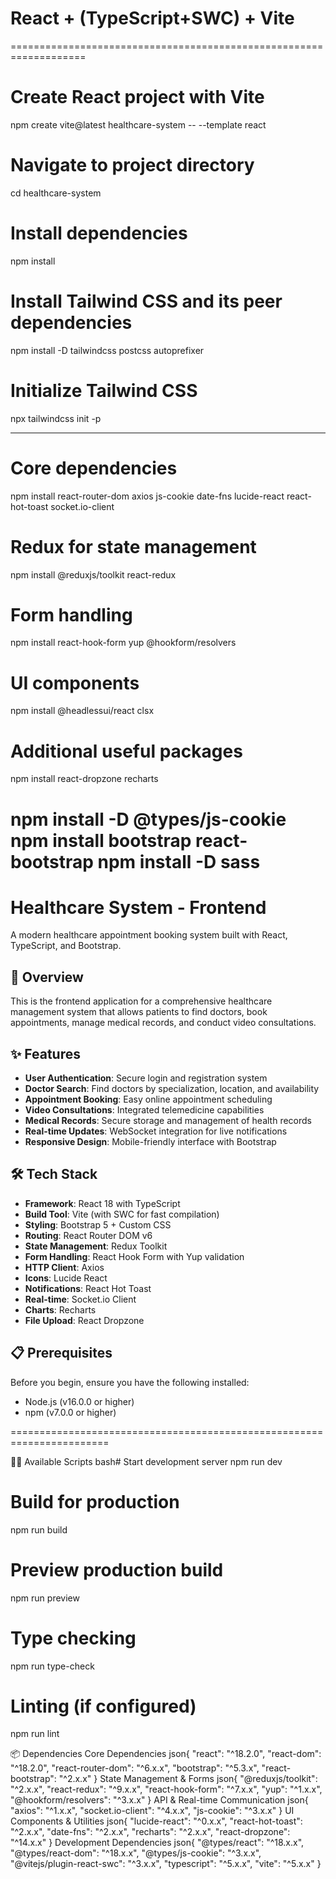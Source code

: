 # React + (TypeScript+SWC) + Vite
===================================================================
# Create React project with Vite
npm create vite@latest healthcare-system -- --template react

# Navigate to project directory
cd healthcare-system

# Install dependencies
npm install

# Install Tailwind CSS and its peer dependencies
npm install -D tailwindcss postcss autoprefixer

# Initialize Tailwind CSS
npx tailwindcss init -p

-------------------------------------------------------------------

# Core dependencies
npm install react-router-dom axios js-cookie date-fns lucide-react react-hot-toast socket.io-client

# Redux for state management
npm install @reduxjs/toolkit react-redux

# Form handling
npm install react-hook-form yup @hookform/resolvers

# UI components
npm install @headlessui/react clsx

# Additional useful packages
npm install react-dropzone recharts

npm install -D @types/js-cookie
npm install bootstrap react-bootstrap
npm install -D sass
====================================================================

# Healthcare System - Frontend

A modern healthcare appointment booking system built with React, TypeScript, and Bootstrap.

## 🏥 Overview

This is the frontend application for a comprehensive healthcare management system that allows patients to find doctors, book appointments, manage medical records, and conduct video consultations.

## ✨ Features

- **User Authentication**: Secure login and registration system
- **Doctor Search**: Find doctors by specialization, location, and availability
- **Appointment Booking**: Easy online appointment scheduling
- **Video Consultations**: Integrated telemedicine capabilities
- **Medical Records**: Secure storage and management of health records
- **Real-time Updates**: WebSocket integration for live notifications
- **Responsive Design**: Mobile-friendly interface with Bootstrap

## 🛠️ Tech Stack

- **Framework**: React 18 with TypeScript
- **Build Tool**: Vite (with SWC for fast compilation)
- **Styling**: Bootstrap 5 + Custom CSS
- **Routing**: React Router DOM v6
- **State Management**: Redux Toolkit
- **Form Handling**: React Hook Form with Yup validation
- **HTTP Client**: Axios
- **Icons**: Lucide React
- **Notifications**: React Hot Toast
- **Real-time**: Socket.io Client
- **Charts**: Recharts
- **File Upload**: React Dropzone

## 📋 Prerequisites

Before you begin, ensure you have the following installed:
- Node.js (v16.0.0 or higher)
- npm (v7.0.0 or higher)

=======================================================================

🏃‍♂️ Available Scripts
bash# Start development server
npm run dev

# Build for production
npm run build

# Preview production build
npm run preview

# Type checking
npm run type-check

# Linting (if configured)
npm run lint


📦 Dependencies
Core Dependencies
json{
  "react": "^18.2.0",
  "react-dom": "^18.2.0",
  "react-router-dom": "^6.x.x",
  "bootstrap": "^5.3.x",
  "react-bootstrap": "^2.x.x"
}
State Management & Forms
json{
  "@reduxjs/toolkit": "^2.x.x",
  "react-redux": "^9.x.x",
  "react-hook-form": "^7.x.x",
  "yup": "^1.x.x",
  "@hookform/resolvers": "^3.x.x"
}
API & Real-time Communication
json{
  "axios": "^1.x.x",
  "socket.io-client": "^4.x.x",
  "js-cookie": "^3.x.x"
}
UI Components & Utilities
json{
  "lucide-react": "^0.x.x",
  "react-hot-toast": "^2.x.x",
  "date-fns": "^2.x.x",
  "recharts": "^2.x.x",
  "react-dropzone": "^14.x.x"
}
Development Dependencies
json{
  "@types/react": "^18.x.x",
  "@types/react-dom": "^18.x.x",
  "@types/js-cookie": "^3.x.x",
  "@vitejs/plugin-react-swc": "^3.x.x",
  "typescript": "^5.x.x",
  "vite": "^5.x.x"
}